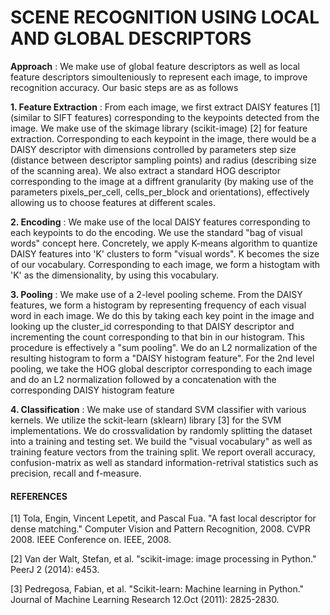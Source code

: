 # SCENE RECOGNITION USING LOCAL AND GLOBAL DESCRIPTORS


**Approach** : We make use of global feature descriptors as well as 
local feature descriptors simoulteniously to represent each image, to 
improve recognition accuracy. Our basic steps are as as follows

**1. Feature Extraction** : From each image, we first extract DAISY 
features [1] (similar to SIFT features) corresponding to the keypoints 
detected from the image. We make use of the skimage library 
(scikit-image) [2] for feature extraction. Corresponding to each 
keypoint in the image, there would be a DAISY descriptor with dimensions 
controlled by parameters step size (distance between descriptor sampling 
points) and radius (describing size of the scanning area). We also 
extract a standard HOG descriptor corresponding to the image at a 
diffrent granularity (by making use of the parameters pixels_per_cell, 
cells_per_block and orientations), effectively allowing us to choose 
features at different scales.


**2. Encoding** : We make use of the local DAISY features corresponding 
to each keypoints to do the encoding. We use the standard "bag of visual 
words" concept here. Concretely, we apply K-means algorithm to quantize 
DAISY features into 'K' clusters to form "visual words". K becomes the 
size of our vocabulary. Corresponding to each image, we form a histogtam 
with 'K' as the dimensionality, by using this vocabulary.


**3. Pooling** : We make use of a 2-level pooling scheme. From the DAISY 
features, we form a histogram by representing frequency of each visual 
word in each image. We do this by taking each key point in the image and 
looking up the cluster_id corresponding to that DAISY descriptor and 
incrementing the count corresponding to that bin in our histogram. This 
procedure is effectively a "sum pooling". We do an L2 normalization of 
the resulting histogram to form a "DAISY histogram feature". For the 2nd 
level pooling, we take the HOG global descriptor corresponding to each 
image and do an L2 normalization followed by a concatenation with the 
corresponding DAISY histogram feature


**4. Classification** : We make use of standard SVM classifier with 
various kernels. We utilize the sckit-learn (sklearn) library [3] for 
the SVM implementations. We do crossvalidation by randomly splitting the 
dataset into a training and testing set. We build the "visual 
vocabulary" as well as training feature vectors from the training split. 
We report overall accuracy, confusion-matrix as well as standard 
information-retrival statistics such as precision, recall and f-measure.




#### REFERENCES ########

[1] Tola, Engin, Vincent Lepetit, and Pascal Fua. "A fast local 
descriptor for dense matching." Computer Vision and Pattern Recognition, 
2008. CVPR 2008. IEEE Conference on. IEEE, 2008.

[2] Van der Walt, Stefan, et al. "scikit-image: image processing in 
Python." PeerJ 2 (2014): e453.

[3] Pedregosa, Fabian, et al. "Scikit-learn: Machine learning in 
Python." Journal of Machine Learning Research 12.Oct (2011): 2825-2830.
